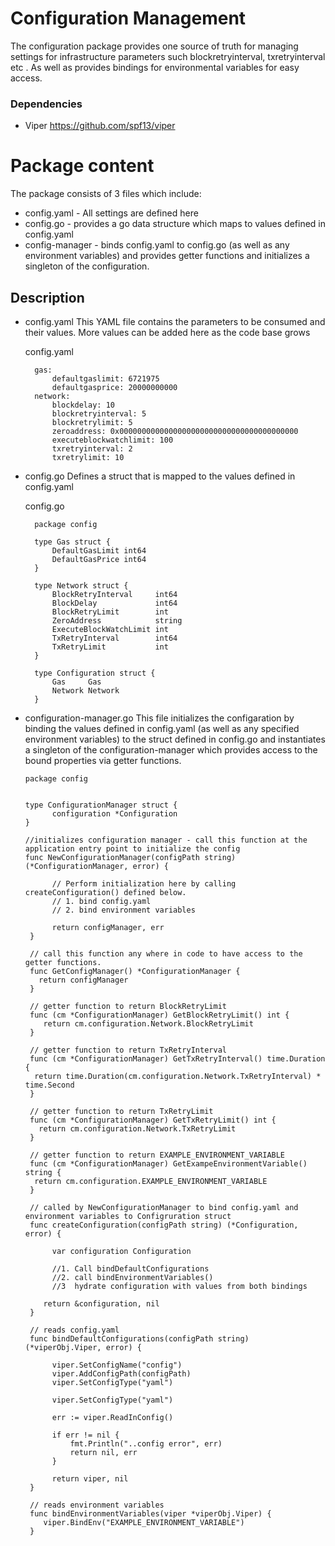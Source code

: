 # Configuration Management

The configuration package provides one source of truth for managing settings for infrastructure parameters 
such blockretryinterval, txretryinterval etc .
As well as provides bindings for environmental variables for easy access.


### Dependencies
- Viper https://github.com/spf13/viper

# Package content

The package consists of 3 files which include: 

- config.yaml  - All settings are defined here
- config.go    - provides a go data structure which maps to values defined in config.yaml
- config-manager -  binds config.yaml to config.go (as well as any environment variables) and provides getter functions and initializes a singleton of the configuration.

## Description 
- config.yaml 
  This YAML file contains the parameters to be consumed and their values. More values can be added here as the code base grows

  config.yaml
  ```
    gas:
        defaultgaslimit: 6721975
        defaultgasprice: 20000000000
    network:
        blockdelay: 10
        blockretryinterval: 5
        blockretrylimit: 5
        zeroaddress: 0x0000000000000000000000000000000000000000
        executeblockwatchlimit: 100
        txretryinterval: 2
        txretrylimit: 10
  ```

- config.go Defines a struct that is mapped to the values defined in config.yaml 

  config.go

  ```
    package config

    type Gas struct {
        DefaultGasLimit int64
        DefaultGasPrice int64
    }

    type Network struct {
        BlockRetryInterval     int64
        BlockDelay             int64
        BlockRetryLimit        int
        ZeroAddress            string
        ExecuteBlockWatchLimit int
        TxRetryInterval        int64
        TxRetryLimit           int
    }

    type Configuration struct {
	    Gas     Gas
	    Network Network
    }

  ```

- configuration-manager.go 
  This file initializes the configaration by binding the values defined in config.yaml (as well as any specified environment variables) to the struct defined in config.go
  and instantiates a singleton of the configuration-manager which provides access to the bound properties via getter functions.

  ```
  package config


  type ConfigurationManager struct {
        configuration *Configuration
  }

  //initializes configuration manager - call this function at the application entry point to initialize the config
  func NewConfigurationManager(configPath string) (*ConfigurationManager, error) {

        // Perform initialization here by calling createConfiguration() defined below.
        // 1. bind config.yaml
        // 2. bind environment variables

        return configManager, err
   }
   
   // call this function any where in code to have access to the getter functions.
   func GetConfigManager() *ConfigurationManager {
	 return configManager
   }

   // getter function to return BlockRetryLimit 
   func (cm *ConfigurationManager) GetBlockRetryLimit() int {
      return cm.configuration.Network.BlockRetryLimit
   }

   // getter function to return TxRetryInterval
   func (cm *ConfigurationManager) GetTxRetryInterval() time.Duration {
	return time.Duration(cm.configuration.Network.TxRetryInterval) * time.Second
   }

   // getter function to return TxRetryLimit
   func (cm *ConfigurationManager) GetTxRetryLimit() int {
	 return cm.configuration.Network.TxRetryLimit
   }

   // getter function to return EXAMPLE_ENVIRONMENT_VARIABLE
   func (cm *ConfigurationManager) GetExampeEnvironmentVariable() string {
	return cm.configuration.EXAMPLE_ENVIRONMENT_VARIABLE
   }

   // called by NewConfigurationManager to bind config.yaml and environment variables to Configruration struct
   func createConfiguration(configPath string) (*Configuration, error) {

        var configuration Configuration

        //1. Call bindDefaultConfigurations
        //2. call bindEnvironmentVariables()
        //3  hydrate configuration with values from both bindings

	  return &configuration, nil
   }

   // reads config.yaml 
   func bindDefaultConfigurations(configPath string) (*viperObj.Viper, error) {

        viper.SetConfigName("config")
        viper.AddConfigPath(configPath)
        viper.SetConfigType("yaml")

        viper.SetConfigType("yaml")

        err := viper.ReadInConfig()

        if err != nil {
            fmt.Println("..config error", err)
            return nil, err
        }

        return viper, nil
   }

   // reads environment variables
   func bindEnvironmentVariables(viper *viperObj.Viper) {
	  viper.BindEnv("EXAMPLE_ENVIRONMENT_VARIABLE")
   }

   ```
